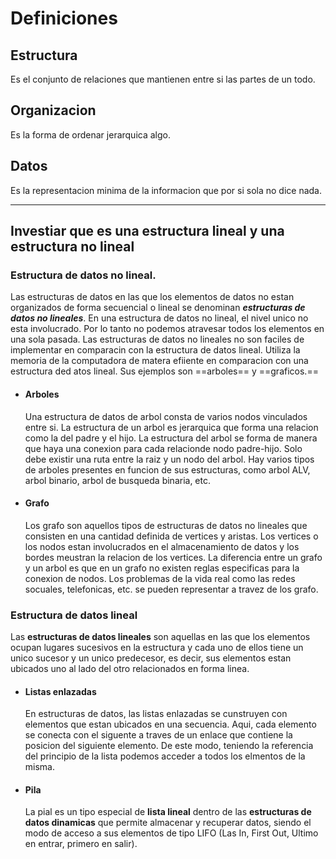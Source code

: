 # Definiciones

## Estructura
Es el conjunto de relaciones que mantienen entre si las partes de un todo.

## Organizacion
Es la forma de ordenar jerarquica algo.

## Datos
Es la representacion minima de la informacion que por si sola no dice nada.

---------------------

## Investiar que es una estructura lineal y una estructura no lineal


### Estructura de datos no lineal.

Las estructuras de datos en las que los elementos de datos no estan organizados de forma secuencial o lineal se denominan ***estructuras de datos no lineales***. En una estructura de datos no lineal, el nivel unico no esta involucrado. Por lo tanto no podemos atravesar todos los elementos en una sola pasada. Las estructuras de datos no lineales no son faciles de implementar en comparacin con la estructura de datos lineal. Utiliza la memoria de la computadora de matera efiiente en comparacion con una estructura ded atos lineal. Sus ejemplos son ==arboles== y ==graficos.==

- #### Arboles
	Una estructura de datos de arbol consta de varios nodos vinculados entre si. La estructura de un arbol es jerarquica que forma una relacion como la del padre y el hijo. La estructura del arbol se forma de manera que haya una conexion para cada relacionde nodo padre-hijo. Solo debe existir una ruta entre la raiz y un nodo del arbol. Hay varios tipos de arboles presentes en funcion de sus estructuras, como arbol ALV, arbol binario, arbol de busqueda binaria, etc.

- #### Grafo
	Los grafo son aquellos tipos de estructuras de datos no lineales que consisten en una cantidad definida de vertices y aristas. Los vertices o los nodos estan involucrados en el almacenamiento de datos y los bordes meustran la relacion de los vertices. La diferencia entre un grafo y un arbol es que en un grafo no existen reglas especificas para la conexion de nodos. Los problemas de la vida real como las redes socuales, telefonicas, etc. se pueden representar a travez de los grafo.


### Estructura de datos lineal

Las **estructuras de datos lineales** son aquellas en las que los elementos ocupan lugares sucesivos en la estructura y cada uno de ellos tiene un unico sucesor y un unico predecesor, es decir, sus elementos estan ubicados uno al lado del otro relacionados en forma linea.

- #### Listas enlazadas
	En estructuras de datos, las listas enlazadas se cunstruyen con elementos que estan ubicados en una secuencia. Aqui, cada elemento se conecta con el siguente a traves de un enlace que contiene la posicion del siguiente elemento. De este modo, teniendo la referencia del principio de la lista podemos acceder a todos los elmentos de la misma.

- #### Pila
	La pial es un tipo especial de **lista lineal** dentro de las **estructuras de datos dinamicas** que permite almacenar y recuperar datos, siendo el modo de acceso a sus elementos de tipo LIFO (Las In, First Out, Ultimo en entrar, primero en salir).